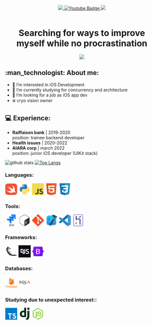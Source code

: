 <!---<div id="header" align="center">
  <img src="https://media0.giphy.com/media/xUPGGDNsLvqsBOhuU0/giphy.gif?cid=790b7611276ff9e1253f6ea35ca72b215ff702c3d1c3d4f1&rid=giphy.gif&ct=g" width="335"/>
</div>--->

<div id="badges" align="center">
 <a href="https://www.t.me/vnkmxm">
 <img src="https://img.shields.io/badge/vnkmxm-blue?logo=telegram&logoColor=white&style=for-the-badge">
 </a>
 <a href="https://www.linkedin.com/in/maxim-nuzhdin-36aa9621a/">
    <img src="https://img.shields.io/badge/LinkedIn-blue?style=for-the-badge&logo=linkedin&logoColor=white" alt="Youtube Badge"/>
  </a>
 <a href="https://www.discordapp.com/users/926646265327026176">
 <img src="https://img.shields.io/badge/~080-blue?logo=discord&logoColor=white&style=for-the-badge">
 </a>
</div>

<div align="center">
<img src="https://komarev.com/ghpvc/?username=asdmart&style=flat-square&color=blue" alt=""/>
 </div>
 
 <h1 align="center">
Searching for ways to improve myself while no procrastination
</h1>
 
 <div align="center">
 <img src="https://media2.giphy.com/media/VE4InmieSgVqM/giphy.gif?cid=790b761192bee0ccc314768118a055651a21a7b53d2a3356&rid=giphy.gif&ct=g">
 </div>
 
 <h2 align="left">
  :man_technologist: About me:
 </h2>
 
- 👀 I’m interested in iOS Development
- 🌱 I’m currently studying for concurrency and architecture
- 💞️ I’m looking for a job as iOS app dev
- ❄️ cryo vision owner

<h2 align="left">
💻 Experience:
</h2>

- <b>Raiffaisen bank</b> | 2019-2020<br>
position: trainee backend developer
- <b>Health issues</b> | 2020-2022
- <b>AIARA corp</b> | march 2022<br>
position: junior iOS developer (UIKit stack)

<!---[
use later if it will be a massive streak
![GitHub Streak](https://github-readme-streak-stats.herokuapp.com?user=ASDMart&theme=radical&date_format=M%20j%5B%2C%20Y%5D)](https://git.io/streak-stats)--->
![github stats](https://github-readme-stats.vercel.app/api?username=asdmart&show_icons=true&theme=radical)
[![Top Langs](https://github-readme-stats.vercel.app/api/top-langs/?username=asdmart&layout=compact&theme=vision-friendly-dark)](https://github.com/anuraghazra/github-readme-stats&)

 <h3 align="left">
 Languages:
 </h3>
 
 <div>
<img src="https://github.com/devicons/devicon/blob/master/icons/swift/swift-original.svg" width=40 height=40>
 <img src="https://github.com/devicons/devicon/blob/master/icons/python/python-original.svg" title=python alt=python width=40 height=40>
 <img src="https://github.com/devicons/devicon/blob/master/icons/javascript/javascript-original.svg" title="js" alt="javascript" width=40 height=40>
 <img src="https://github.com/devicons/devicon/blob/master/icons/html5/html5-original.svg" width=40 height=40>
 <img src="https://github.com/devicons/devicon/blob/master/icons/css3/css3-original.svg" width=40 height=40>
 </div>
 
 <h3 align="left">
Tools:
</h3>

 <div>
 <img src="https://github.com/devicons/devicon/blob/master/icons/jira/jira-original-wordmark.svg" title="jira" alt="jira" width=40 height=40>
 <img src="https://github.com/devicons/devicon/blob/master/icons/bash/bash-original.svg" width=40 height=40>
 <img src="https://github.com/devicons/devicon/blob/master/icons/git/git-original.svg" width=40 height=40>
 <img src="https://github.com/devicons/devicon/blob/master/icons/xcode/xcode-original.svg" width=40 height=40>
 <img src="https://github.com/devicons/devicon/blob/master/icons/vscode/vscode-original.svg" width=40 height=40>
 <img src="https://github.com/devicons/devicon/blob/master/icons/heroku/heroku-original.svg" width=40 height=40>
 </div>
 
 <h3 align="left">
 Frameworks:
 </h3>
 
 <div>
 <img src="https://github.com/devicons/devicon/blob/master/icons/flask/flask-original.svg" width=40 height=40>
 <img src="https://github.com/devicons/devicon/blob/master/icons/discordjs/discordjs-original.svg" width=40 height=40>
 <img src="https://github.com/devicons/devicon/blob/master/icons/bootstrap/bootstrap-original.svg" width=40 height=40>
 </div>
 
 <h3 align="left">
 Databases:
 </h3>
 
 <div>
 <img src="https://github.com/devicons/devicon/blob/master/icons/firebase/firebase-plain-wordmark.svg" width=40 height=40>
 <img src="https://github.com/devicons/devicon/blob/master/icons/sqlalchemy/sqlalchemy-original.svg" width=40 height=40>
 </div>
 
 <h3 align="left">
 Studying due to unexpected interest::
 </h3>
 
 <div>
 <img src="https://github.com/devicons/devicon/blob/master/icons/typescript/typescript-original.svg" width=40 height=40>
 <img src="https://github.com/devicons/devicon/blob/master/icons/django/django-plain.svg" width=40 height=40>
 <img src="https://github.com/devicons/devicon/blob/master/icons/nodejs/nodejs-original.svg" width=40 height=40>
 </div>
<!---
Vainikkaxd is a ✨ special ✨ repository because its `README.md` (this file) appears on your GitHub profile.
You can click the Preview link to take a look at your changes.
--->
